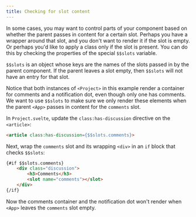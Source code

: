 ```yaml
---
title: Checking for slot content
---
```


In some cases, you may want to control parts of your component based on whether the parent passes in content for a certain slot. Perhaps you have a wrapper around that slot, and you don't want to render it if the slot is empty. Or perhaps you'd like to apply a class only if the slot is present. You can do this by checking the properties of the special `$$slots` variable.

`$$slots` is an object whose keys are the names of the slots passed in by the parent component. If the parent leaves a slot empty, then `$$slots` will not have an entry for that slot.

Notice that both instances of `<Project>` in this example render a container for comments and a notification dot, even though only one has comments. We want to use `$$slots` to make sure we only render these elements when the parent `<App>` passes in content for the `comments` slot.

In `Project.svelte`, update the `class:has-discussion` directive on the `<article>`:

```html
<article class:has-discussion={$$slots.comments}>
```

Next, wrap the `comments` slot and its wrapping `<div>` in an `if` block that checks `$$slots`:

```html
{#if $$slots.comments}
	<div class="discussion">
		<h3>Comments</h3>
		<slot name="comments"></slot>
	</div>
{/if}
```

Now the comments container and the notification dot won't render when `<App>` leaves the `comments` slot empty.
